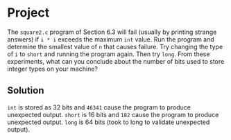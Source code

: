 # Project

The `square2.c` program of Section 6.3 will fail (usually by printing strange
answers) if `i * i` exceeds the maximum `int` value. Run the program and
determine the smallest value of `n` that causes failure. Try changing the type
of `i` to `short` and running the program again. Then try `long`. From these
experiments, what can you conclude about the number of bits used to store
integer types on your machine?

## Solution

`int` is stored as 32 bits and `46341` cause the program to produce unexpected
output. `short` is 16 bits and `182` cause the program to produce unexpected
output. `long` is 64 bits (took to long to validate unexpected output).
